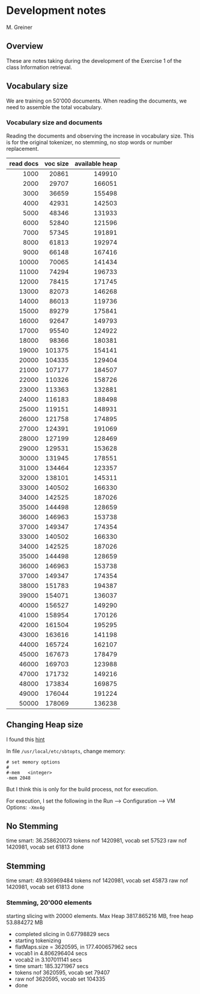 # Development notes

M. Greiner

## Overview
These are notes taking during the development of the Exercise 1 of the class Information retrieval.

## Vocabulary size
We are training on 50'000 documents. 
When reading the documents, we need to assemble the total vocabulary.

### Vocabulary size and documents

Reading the documents and observing the increase in vocabulary size.
This is for the original tokenizer, no stemming, no stop words or number replacement.

| read docs | voc size | available heap |
|------:|-------:|-------:|
| 1000 | 20861 | 149910 |
|2000 | 29707 | 166051 |
|3000 | 36659 | 155498 |
|4000 | 42931 | 142503 |
|5000 | 48346 | 131933 |
|6000 | 52840 | 121596 |
|7000 | 57345 | 191891 |
|8000 | 61813 | 192974 |
|9000 | 66148 | 167416 |
|10000 | 70065 | 141434 |
|11000 | 74294 | 196733 |
|12000 | 78415 | 171745 |
| 13000  |   82073 |  146268  |
| 14000  |   86013 |  119736  |
| 15000  |   89279 |  175841  |
| 16000  |   92647 |  149793  |
| 17000  |   95540 |  124922  |
| 18000  |   98366 |  180381  |
| 19000  |   101375 |  154141  |
| 20000  |   104335 |  129404  |
| 21000  |   107177 |  184507  |
| 22000  |   110326 |  158726  |
| 23000  |   113363 |  132881  |
| 24000  |   116183 |  188498  |
| 25000  |   119151 |  148931  |
| 26000  |   121758 |  174895  |
| 27000  |   124391 |  191069  |
| 28000  |   127199 |  128469  |
| 29000  |   129531 |  153628  |
| 30000  |   131945 |  178551  |
| 31000  |   134464 |  123357  |
| 32000  |   138101 |  145311  |
| 33000  |   140502 |  166330  |
| 34000  |   142525 |  187026  |
| 35000  |   144498 |  128659  |
| 36000  |   146963 |  153738  |
| 37000  |   149347 |  174354  |
| 33000  |   140502 |  166330  |
| 34000  |   142525 |  187026  |
| 35000  |   144498 |  128659  |
| 36000  |   146963 |  153738  |
| 37000  |   149347 |  174354  |
| 38000  |   151783 |  194387  |
| 39000  |   154071 |  136037  |
| 40000  |   156527 |  149290  |
| 41000  |   158954 |  170126  |
| 42000  |   161504 |  195295  |
| 43000  |   163616 |  141198  |
| 44000  |   165724 |  162107  |
| 45000  |   167673 |  178479  |
| 46000  |   169703 |  123988  |
| 47000  |   171732 |  149216  |
| 48000  |   173834 |  169875  |
| 49000  |   176044 |  191224  |
| 50000  |   178069 |  136238  |



## Changing Heap size

I found this [hint](http://stackoverflow.com/questions/15280839/how-to-set-heap-size-for-sbt)

In file `/usr/local/etc/sbtopts`, change memory:

    # set memory options
    #
    #-mem   <integer>
    -mem 2048

But I think this is only for the build process, not for execution.

For execution, I set the following in the Run --> Configuration --> VM Options: `-Xmx4g`

## No Stemming

time smart: 36.258620073
 tokens nof 1420981, vocab set 57523
 raw    nof 1420981, vocab set 61813
done

## Stemming

time smart: 49.936969484
 tokens nof 1420981, vocab set 45873
 raw    nof 1420981, vocab set 61813
done

### Stemming, 20'000 elements

starting slicing with 20000 elements. Max Heap 3817.865216 MB, free heap 53.884272 MB

- completed slicing in 0.67798829 secs
- starting tokenizing
- flatMaps.size = 3620595, in 177.400657962 secs
- vocab1 in 4.806296404 secs
- vocab2 in 3.107011141 secs
- time smart: 185.3271967 secs
- tokens nof 3620595, vocab set 79407
- raw    nof 3620595, vocab set 104335
- done

